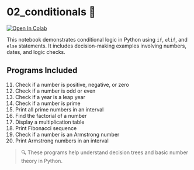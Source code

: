 # 02_conditionals 🔀

[![Open In Colab](https://colab.research.google.com/assets/colab-badge.svg)](https://colab.research.google.com/drive/1AL8E3I1oSx0QpENzNZbk0mlc-YwDd4UQ?usp=sharing)

This notebook demonstrates conditional logic in Python using `if`, `elif`, and `else` statements. It includes decision-making examples involving numbers, dates, and logic checks.

## Programs Included
11. Check if a number is positive, negative, or zero
12. Check if a number is odd or even
13. Check if a year is a leap year
14. Check if a number is prime
15. Print all prime numbers in an interval
16. Find the factorial of a number
17. Display a multiplication table
18. Print Fibonacci sequence
19. Check if a number is an Armstrong number
20. Print Armstrong numbers in an interval

> 🔍 These programs help understand decision trees and basic number theory in Python.
